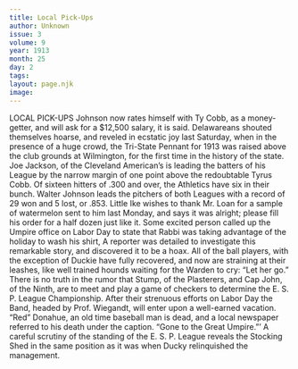 ```yaml
---
title: Local Pick-Ups
author: Unknown
issue: 3
volume: 9
year: 1913
month: 25
day: 2
tags:
layout: page.njk
image:
---
```

LOCAL PICK-UPS    Johnson now rates himself with Ty Cobb, as a money-getter, and will ask for a $12,500 salary, it is said.       Delawareans shouted themselves hoarse, and reveled in ecstatic joy last Saturday, when in the presence of a huge crowd, the Tri-State Pennant for 1913 was raised above the club grounds at Wilmington, for the first time in the history of the state.      Joe Jackson, of the Cleveland American’s is leading the batters of his League by the narrow margin of one point above the redoubtable Tyrus Cobb.       Of sixteen hitters of .300 and over, the Athletics have six in their bunch.       Walter Johnson leads the pitchers of both Leagues with a record of 29 won and 5 lost, or .853.       Little Ike wishes to thank Mr. Loan for a sample of watermelon sent to him last Monday, and says it was alright; please fill his order for a half dozen just like it.       Some excited person called up the Umpire office on Labor Day to state that Rabbi was taking advantage of the holiday to wash his shirt, A reporter was detailed to investigate this remarkable story, and discovered it to be a hoax.       All of the ball players, with the exception of Duckie have fully recovered, and now are straining at their leashes, like well trained hounds waiting for the Warden to cry: “Let her go.”       There is no truth in the rumor that Stump, of the Plasterers, and Cap John, of the Ninth, are to meet and play a game of checkers to determine the E. S. P. League Championship.       After their strenuous efforts on Labor Day the Band, headed by Prof. Wiegandt, will enter upon a well-earned vacation.       “Red” Donahue, an old time baseball man is dead, and a local newspaper referred to his death under the caption. “Gone to the Great Umpire.”’      A careful scrutiny of the standing of the E. S. P. League reveals the Stocking Shed in the same position as it was when Ducky relinquished the management. 

